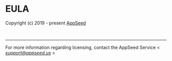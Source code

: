 # EULA

Copyright (c) 2019 - present [AppSeed](http://appseed.us/)

<br />

---
For more information regarding licensing, contact the AppSeed Service < *support@appseed.us* >
